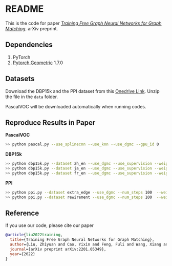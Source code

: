 # README

This is the code for paper *[Training Free Graph Neural Networks for Graph Matching](https://arxiv.org/pdf/2201.05349.pdf)*. arXiv preprint.

## Dependencies

1. PyTorch
2. [Pytorch Geometric](https://github.com/rusty1s/pytorch_geometric) 1.7.0

## Datasets

Download the DBP15k and the PPI dataset from this [Onedrive Link](https://1drv.ms/u/s!AuQRz5abAH5T7mW2VuUCVsUJW-hd?e=nRn2T5). Unzip the file in the `data` folder.

PascalVOC will be downloaded automatically when running codes.

## Reproduce Results in Paper

**PascalVOC**

```bash
>> python pascal.py --use_splinecnn --use_knn --use_dgmc --gpu_id 0
```

**DBP15k**

```bash
>> python dbp15k.py --dataset zh_en --use_dgmc --use_supervision --weight_free --gpu_id 0 ## Chinese-English KG pair
>> python dbp15k.py --dataset ja_en --use_dgmc --use_supervision --weight_free --gpu_id 0 ## Japanese-English KG pair
>> python dbp15k.py --dataset fr_en --use_dgmc --use_supervision --weight_free --gpu_id 0 ## French-English KG pair
```
    
**PPI**

```bash
>> python ppi.py --dataset extra_edge --use_dgmc --num_steps 100  --weight_free --rnd_dim 128 --gpu_id 0  ## Low-Conf Edge dataset
>> python ppi.py --dataset rewirement --use_dgmc --num_steps 100  --weight_free --rnd_dim 128 --gpu_id 0  ## Random Rewirement dataset
```

## Reference

If you use our code, please cite our paper

```bib
@article{liu2022training,
  title={Training Free Graph Neural Networks for Graph Matching},
  author={Liu, Zhiyuan and Cao, Yixin and Feng, Fuli and Wang, Xiang and Shang, Xindi and Tang, Jie and Kawaguchi, Kenji and Chua, Tat-Seng},
  journal={arXiv preprint arXiv:2201.05349},
  year={2022}
}
```
